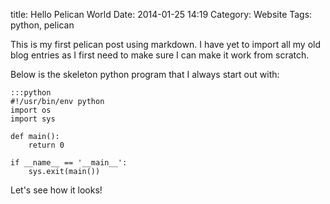 title: Hello Pelican World
Date: 2014-01-25 14:19
Category: Website
Tags: python, pelican

This is my first pelican post using markdown. I have yet to import all my old
blog entries as I first need to make sure I can make it work from scratch.

Below is the skeleton python program that I always start out with:

    :::python
    #!/usr/bin/env python
    import os
    import sys

    def main():
        return 0

    if __name__ == '__main__':
        sys.exit(main())

Let's see how it looks!
